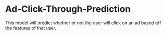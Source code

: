 # Ad-Click-Through-Prediction
This model will predict whether or not the user will click on an ad based off the features of that user.
